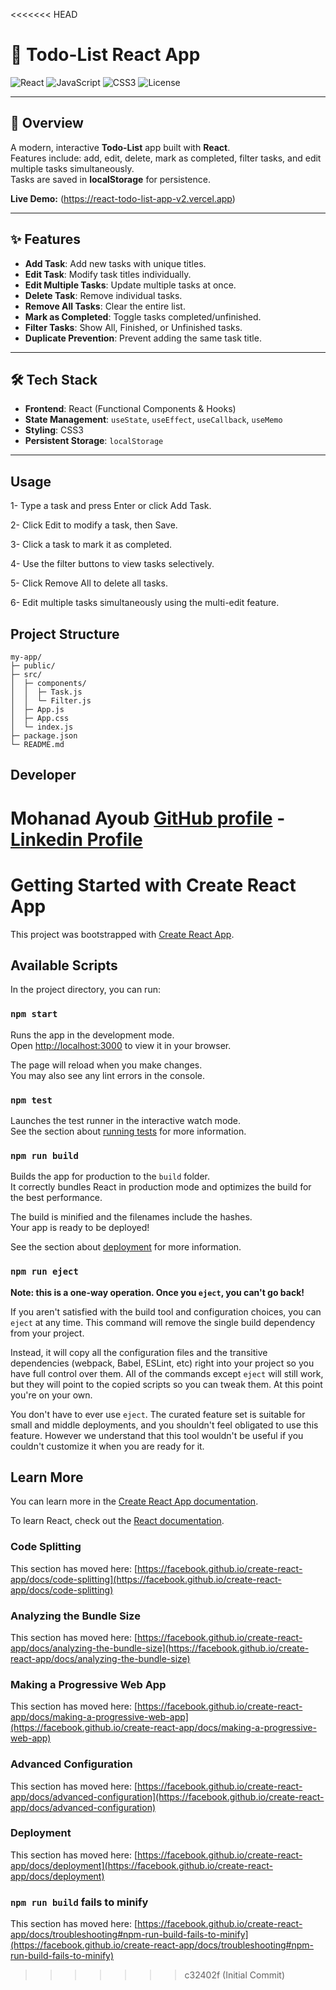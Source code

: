 <<<<<<< HEAD
# 📝 Todo-List React App

![React](https://img.shields.io/badge/React-18-blue?logo=react&logoColor=white)
![JavaScript](https://img.shields.io/badge/JavaScript-ES6-yellow?logo=javascript&logoColor=black)
![CSS3](https://img.shields.io/badge/CSS3-blue?logo=css3&logoColor=white)
![License](https://img.shields.io/badge/License-MIT-green)

---

## 🚀 Overview

A modern, interactive **Todo-List** app built with **React**.  
Features include: add, edit, delete, mark as completed, filter tasks, and edit multiple tasks simultaneously.  
Tasks are saved in **localStorage** for persistence.

**Live Demo:** (https://react-todo-list-app-v2.vercel.app)

---

## ✨ Features

- **Add Task**: Add new tasks with unique titles.
- **Edit Task**: Modify task titles individually.
- **Edit Multiple Tasks**: Update multiple tasks at once.
- **Delete Task**: Remove individual tasks.
- **Remove All Tasks**: Clear the entire list.
- **Mark as Completed**: Toggle tasks completed/unfinished.
- **Filter Tasks**: Show All, Finished, or Unfinished tasks.
- **Duplicate Prevention**: Prevent adding the same task title.

---

## 🛠 Tech Stack

- **Frontend**: React (Functional Components & Hooks)
- **State Management**: `useState`, `useEffect`, `useCallback`, `useMemo`
- **Styling**: CSS3
- **Persistent Storage**: `localStorage`

---

## Usage

1- Type a task and press Enter or click Add Task.

2- Click Edit to modify a task, then Save.

3- Click a task to mark it as completed.

4- Use the filter buttons to view tasks selectively.

5- Click Remove All to delete all tasks.

6- Edit multiple tasks simultaneously using the multi-edit feature.

## Project Structure

```
my-app/
├─ public/
├─ src/
│  ├─ components/
│  │  ├─ Task.js
│  │  └─ Filter.js
│  ├─ App.js
│  ├─ App.css
│  └─ index.js
├─ package.json
└─ README.md

```

## Developer

**Mohanad Ayoub** [GitHub profile](https://github.com/zlmohanadlz) - [Linkedin Profile](https://www.linkedin.com/in/mohanad-ayoub-55bb29382)
=======
# Getting Started with Create React App

This project was bootstrapped with [Create React App](https://github.com/facebook/create-react-app).

## Available Scripts

In the project directory, you can run:

### `npm start`

Runs the app in the development mode.\
Open [http://localhost:3000](http://localhost:3000) to view it in your browser.

The page will reload when you make changes.\
You may also see any lint errors in the console.

### `npm test`

Launches the test runner in the interactive watch mode.\
See the section about [running tests](https://facebook.github.io/create-react-app/docs/running-tests) for more information.

### `npm run build`

Builds the app for production to the `build` folder.\
It correctly bundles React in production mode and optimizes the build for the best performance.

The build is minified and the filenames include the hashes.\
Your app is ready to be deployed!

See the section about [deployment](https://facebook.github.io/create-react-app/docs/deployment) for more information.

### `npm run eject`

**Note: this is a one-way operation. Once you `eject`, you can't go back!**

If you aren't satisfied with the build tool and configuration choices, you can `eject` at any time. This command will remove the single build dependency from your project.

Instead, it will copy all the configuration files and the transitive dependencies (webpack, Babel, ESLint, etc) right into your project so you have full control over them. All of the commands except `eject` will still work, but they will point to the copied scripts so you can tweak them. At this point you're on your own.

You don't have to ever use `eject`. The curated feature set is suitable for small and middle deployments, and you shouldn't feel obligated to use this feature. However we understand that this tool wouldn't be useful if you couldn't customize it when you are ready for it.

## Learn More

You can learn more in the [Create React App documentation](https://facebook.github.io/create-react-app/docs/getting-started).

To learn React, check out the [React documentation](https://reactjs.org/).

### Code Splitting

This section has moved here: [https://facebook.github.io/create-react-app/docs/code-splitting](https://facebook.github.io/create-react-app/docs/code-splitting)

### Analyzing the Bundle Size

This section has moved here: [https://facebook.github.io/create-react-app/docs/analyzing-the-bundle-size](https://facebook.github.io/create-react-app/docs/analyzing-the-bundle-size)

### Making a Progressive Web App

This section has moved here: [https://facebook.github.io/create-react-app/docs/making-a-progressive-web-app](https://facebook.github.io/create-react-app/docs/making-a-progressive-web-app)

### Advanced Configuration

This section has moved here: [https://facebook.github.io/create-react-app/docs/advanced-configuration](https://facebook.github.io/create-react-app/docs/advanced-configuration)

### Deployment

This section has moved here: [https://facebook.github.io/create-react-app/docs/deployment](https://facebook.github.io/create-react-app/docs/deployment)

### `npm run build` fails to minify

This section has moved here: [https://facebook.github.io/create-react-app/docs/troubleshooting#npm-run-build-fails-to-minify](https://facebook.github.io/create-react-app/docs/troubleshooting#npm-run-build-fails-to-minify)
>>>>>>> c32402f (Initial Commit)
